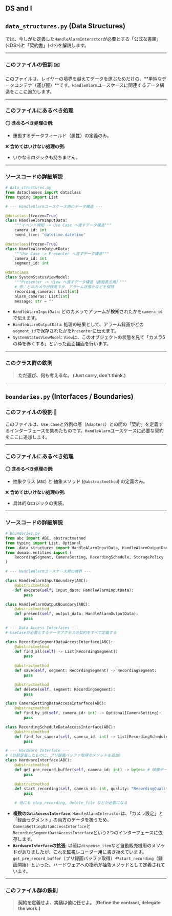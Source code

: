 ## DS and I

## `data_structures.py` (Data Structures)

では、今しがた定義した`HandleAlarmInteractor`が必要とする「公式な書類」(\<DS\>)**と**「契約書」(\<I\>)を解説します。

-----

### このファイルの役割 ✉️

このファイルは、レイヤーの境界を越えてデータを運ぶためだけの、\*\*単純なデータコンテナ（運び屋）\*\*です。`HandleAlarm`ユースケースに関連するデータ構造をここに追加します。

-----

### このファイルにあるべき処理

⭕️ **含めるべき処理の例:**

  * 運搬するデータフィールド（属性）の定義のみ。

❌ **含めてはいけない処理の例:**

  * いかなるロジックも持ちません。

-----

### ソースコードの詳細解説

```python
# data_structures.py
from dataclasses import dataclass
from typing import List

# --- HandleAlarmユースケース用のデータ構造 ---

@dataclass(frozen=True)
class HandleAlarmInputData:
    """イベント検知 -> Use Case へ渡すデータ構造"""
    camera_id: int
    event_time: "datetime.datetime"

@dataclass(frozen=True)
class HandleAlarmOutputData:
    """Use Case -> Presenter へ渡すデータ構造"""
    camera_id: int
    segment_id: int

@dataclass
class SystemStatusViewModel:
    """Presenter -> View へ渡すデータ構造（画面表示用）"""
    # 例：どのカメラが録画中か、アラーム状態かなどを保持
    recording_cameras: List[int]
    alarm_cameras: List[int]
    message: str = ""

```

  * `HandleAlarmInputData`: どのカメラでアラームが検知されたかを`camera_id`で伝えます。
  * `HandleAlarmOutputData`: 処理の結果として、アラーム録画がどの`segment_id`で保存されたかを`Presenter`に伝えます。
  * `SystemStatusViewModel`: `View`は、このオブジェクトの状態を見て「カメラ5の枠を赤くする」といった画面描画を行います。

-----

### このクラス群の鉄則

> **ただ運び、何も考えるな。 (Just carry, don't think.)**

-----

## `boundaries.py` (Interfaces / Boundaries)

### このファイルの役割 🔌

このファイルは、`Use Case`と外側の層（`Adapters`）との間の「契約」を定義するインターフェースを集めたものです。`HandleAlarm`ユースケースに必要な契約をここに追加します。

-----

### このファイルにあるべき処理

⭕️ **含めるべき処理の例:**

  * 抽象クラス (`ABC`) と 抽象メソッド (`@abstractmethod`) の定義のみ。

❌ **含めてはいけない処理の例:**

  * 具体的なロジックの実装。

-----

### ソースコードの詳細解説

```python
# boundaries.py
from abc import ABC, abstractmethod
from typing import List, Optional
from .data_structures import HandleAlarmInputData, HandleAlarmOutputData
from domain.entities import (
    RecordingSegment, CameraSetting, RecordingSchedule, StoragePolicy
)

# --- HandleAlarmユースケース用の境界 ---

class HandleAlarmInputBoundary(ABC):
    @abstractmethod
    def execute(self, input_data: HandleAlarmInputData):
        pass

class HandleAlarmOutputBoundary(ABC):
    @abstractmethod
    def present(self, output_data: HandleAlarmOutputData):
        pass

# --- Data Access Interfaces ---
# UseCaseが必要とするデータアクセスの契約をすべて定義する

class RecordingSegmentDataAccessInterface(ABC):
    @abstractmethod
    def find_all(self) -> List[RecordingSegment]:
        pass
    
    @abstractmethod
    def save(self, segment: RecordingSegment) -> RecordingSegment:
        pass

    @abstractmethod
    def delete(self, segment: RecordingSegment):
        pass

class CameraSettingDataAccessInterface(ABC):
    @abstractmethod
    def find_by_id(self, camera_id: int) -> Optional[CameraSetting]:
        pass

class RecordingScheduleDataAccessInterface(ABC):
    @abstractmethod
    def find_for_camera(self, camera_id: int) -> List[RecordingSchedule]:
        pass

# --- Hardware Interface ---
# (以前定義したものに、プリ録画バッファ取得のメソッドを追加)
class HardwareInterface(ABC):
    @abstractmethod
    def get_pre_record_buffer(self, camera_id: int) -> bytes: # 映像データはbytes型と仮定
        pass
        
    @abstractmethod
    def start_recording(self, camera_id: int, quality: "RecordingQuality", duration_sec: int):
        pass

    # 他にも stop_recording, delete_file などが必要になる
```

  * **複数の`DataAccessInterface`**: `HandleAlarmInteractor`は、「カメラ設定」と「録画セグメント」の両方のデータを扱うため、`CameraSettingDataAccessInterface`と`RecordingSegmentDataAccessInterface`という2つのインターフェースに依存します。
  * **`HardwareInterface`の拡張**: 以前は`dispense_item`など自動販売機用のメソッドがありましたが、これを監視レコーダー用に書き換えています。`get_pre_record_buffer`（プリ録画バッファ取得）や`start_recording`（録画開始）といった、ハードウェアへの指示が抽象メソッドとして定義されています。

-----

### このファイル群の鉄則

> **契約を定義せよ、実装は他に任せよ。 (Define the contract, delegate the work.)**

